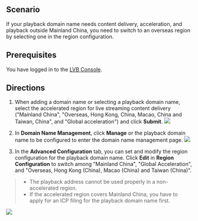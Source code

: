 ## Scenario
If your playback domain name needs content delivery, acceleration, and playback outside Mainland China, you need to switch to an overseas region by selecting one in the region configuration.

## Prerequisites
You have logged in to the [LVB Console](https://console.cloud.tencent.com/live).
## Directions
1. When adding a domain name or selecting a playback domain name, select the accelerated region for live streaming content delivery ("Mainland China", "Overseas, Hong Kong, China, Macao, China and Taiwan, China", and "Global acceleration") and click **Submit**.
![](https://main.qcloudimg.com/raw/bffc28b43fb63cdbd996a93790cb5db5.png)
2. In **Domain Name Management**, click **Manage** or the playback domain name to be configured to enter the domain name management page.
 ![](https://main.qcloudimg.com/raw/3062e7f646234347a7ba2709bce75e3a.png)

3. In the **Advanced Configuration** tab, you can set and modify the region configuration for the playback domain name. Click **Edit** in **Region Configuration** to switch among "Mainland China", "Global Acceleration", and "Overseas, Hong Kong (China), Macao (China) and Taiwan (China)".


>- The playback address cannot be used properly in a non-accelerated region.
>- If the accelerated region covers Mainland China, you have to apply for an ICP filing for the playback domain name first.

 ![](https://main.qcloudimg.com/raw/08a9d09c8eb9ca3114d76f79e0273f60.png)
